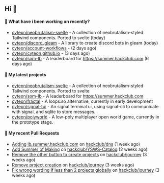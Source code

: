 ## Hi 👋

#### 👀 What have i been working on recently?

- [cyteon/neobrutalism-svelte](https://github.com/cyteon/neobrutalism-svelte) - A collection of neobrutalism-styled Tailwind components. Ported to svelte (today)
- [cyteon/discord_gleam](https://github.com/cyteon/discord_gleam) - A library to create discord bots in gleam (today)
- [cyteon/account-workflows](https://github.com/cyteon/account-workflows) -  (2 days ago)
- [cyteon/cyteon.github.io](https://github.com/cyteon/cyteon.github.io) -  (3 days ago)
- [cyteon/som-lb](https://github.com/cyteon/som-lb) - A leaderboard for https://summer.hackclub.com (6 days ago)

#### 🌱 My latest projects

- [cyteon/neobrutalism-svelte](https://github.com/cyteon/neobrutalism-svelte) - A collection of neobrutalism-styled Tailwind components. Ported to svelte
- [cyteon/som-lb](https://github.com/cyteon/som-lb) - A leaderboard for https://summer.hackclub.com
- [cyteon/fractal](https://github.com/cyteon/fractal) - A loops.so alternative, currently in early development
- [cyteon/signal-tui](https://github.com/cyteon/signal-tui) - An signal terminal ui, using signal-cli to communicate with signal, and sqlite to store messages.
- [cyteon/polyworld](https://github.com/cyteon/polyworld) - A low-poly multiplayer open world game, currently in the prototype stage. 

#### 🔨 My recent Pull Requests

- [Adding lb.summer.hackclub.com](https://github.com/hackclub/dns/pull/1822) on [hackclub/dns](https://github.com/hackclub/dns) (1 week ago)
- [Add Summer of Making](https://github.com/hackclub/YSWS-Catalog/pull/89) on [hackclub/YSWS-Catalog](https://github.com/hackclub/YSWS-Catalog) (2 weeks ago)
- [Remove the other button to create projects](https://github.com/hackclub/journey/pull/81) on [hackclub/journey](https://github.com/hackclub/journey) (3 weeks ago)
- [Remove project creation](https://github.com/hackclub/journey/pull/80) on [hackclub/journey](https://github.com/hackclub/journey) (3 weeks ago)
- [Fix wrong wording if less than 2 projects globally](https://github.com/hackclub/journey/pull/78) on [hackclub/journey](https://github.com/hackclub/journey) (3 weeks ago)
